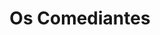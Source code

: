 ---
ref: sol-010-0002
title: "Os Comediantes"
author_name: ["Aguinaldo A. Maria"]
publisher: ["unknown publisher"]
year: "unknown date"
origin: ["Portugal"]
formats: ["book-cover"]
disciplines: [graphic-design]
tags:
layout: artifact
status: ["scan"]
published: false
int_published: false
image_count:
date_added: 2023-06-16
batch:
---